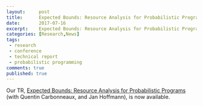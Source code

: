 ```yaml
---
layout:     post
title:      Expected Bounds: Resource Analysis for Probabilistic Programs
date:       2017-07-16
excerpt:    Expected Bounds: Resource Analysis for Probabilistic Programs.
categories: [Research,News]
tags:
 - research
 - conference
 - technical report
 - probabilistic programming
comments: true
published: true
---
```


Our TR, [Expected Bounds: Resource Analysis for Probabilistic Programs][1] (with Quentin Carbonneaux, and Jan Hoffmann), is now available. 


[1]: http://channgo2203.github.io/pdfs/cmutr02.pdf
